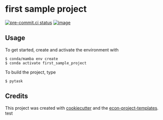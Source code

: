 # first sample project


[![pre-commit.ci status](https://results.pre-commit.ci/badge/github/yehkaunhai/first_sample_project/main.svg)](https://results.pre-commit.ci/latest/github/yehkaunhai/first_sample_project/main)
[![image](https://img.shields.io/badge/code%20style-black-000000.svg)](https://github.com/psf/black)

## Usage

To get started, create and activate the environment with

```console
$ conda/mamba env create
$ conda activate first_sample_project
```

To build the project, type

```console
$ pytask
```

## Credits

This project was created with [cookiecutter](https://github.com/audreyr/cookiecutter)
and the
[econ-project-templates](https://github.com/OpenSourceEconomics/econ-project-templates).
test
